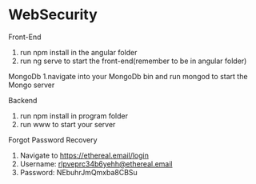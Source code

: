# WebSecurity

Front-End

1. run npm install in the angular folder
2. run ng serve to start the front-end(remember to be in angular folder)

MongoDb
1.navigate into your MongoDb bin and run mongod to start the Mongo server

Backend
1. run npm install in program folder
2. run www to start your server

Forgot Password Recovery
1. Navigate to https://ethereal.email/login
2. Username: rlpveprc34b6yehh@ethereal.email
3. Password: NEbuhrJmQmxba8CBSu
